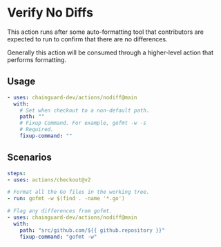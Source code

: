 # Verify No Diffs

This action runs after some auto-formatting tool that contributors are expected
to run to confirm that there are no differences.

Generally this action will be consumed through a higher-level action that
performs formatting.

## Usage

```yaml
- uses: chainguard-dev/actions/nodiff@main
  with:
    # Set when checkout to a non-default path.
    path: ""
    # Fixup Command. For example, gofmt -w -s
    # Required.
    fixup-command: ""
```

## Scenarios

```yaml
steps:
- uses: actions/checkout@v2

# Format all the Go files in the working tree.
- run: gofmt -w $(find . -name '*.go')

# Flag any differences from gofmt.
- uses: chainguard-dev/actions/nodiff@main
  with:
    path: "src/github.com/${{ github.repository }}"
    fixup-command: "gofmt -w"
```
